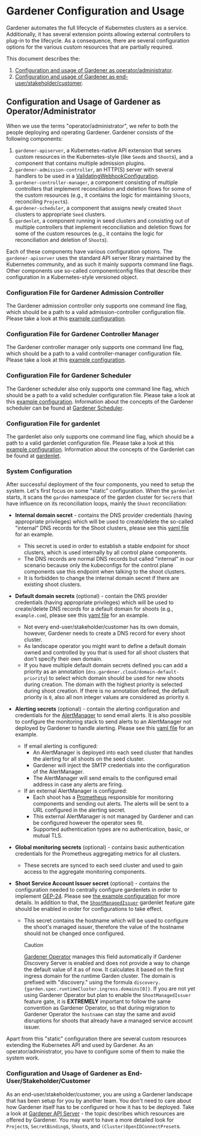 # Gardener Configuration and Usage

Gardener automates the full lifecycle of Kubernetes clusters as a service.
Additionally, it has several extension points allowing external controllers to plug-in to the lifecycle.
As a consequence, there are several configuration options for the various custom resources that are partially required.

This document describes the:

1. [Configuration and usage of Gardener as operator/administrator](#configuration-and-usage-of-gardener-as-operatoradministrator).
1. [Configuration and usage of Gardener as end-user/stakeholder/customer](#configuration-and-usage-of-gardener-as-end-userstakeholdercustomer).

## Configuration and Usage of Gardener as Operator/Administrator

When we use the terms "operator/administrator", we refer to both the people deploying and operating Gardener.
Gardener consists of the following components:

1. `gardener-apiserver`, a Kubernetes-native API extension that serves custom resources in the Kubernetes-style (like `Seed`s and `Shoot`s), and a component that contains multiple admission plugins.
1. `gardener-admission-controller`, an HTTP(S) server with several handlers to be used in a [ValidatingWebhookConfiguration](../../charts/gardener/controlplane/charts/application/templates/validatingwebhook-admission-controller.yaml).
1. `gardener-controller-manager`, a component consisting of multiple controllers that implement reconciliation and deletion flows for some of the custom resources (e.g., it contains the logic for maintaining `Shoot`s, reconciling `Project`s).
1. `gardener-scheduler`, a component that assigns newly created `Shoot` clusters to appropriate `Seed` clusters.
1. `gardenlet`, a component running in seed clusters and consisting out of multiple controllers that implement reconciliation and deletion flows for some of the custom resources (e.g., it contains the logic for reconciliation and deletion of `Shoot`s).

Each of these components have various configuration options.
The `gardener-apiserver` uses the standard API server library maintained by the Kubernetes community, and as such it mainly supports command line flags.
Other components use so-called componentconfig files that describe their configuration in a Kubernetes-style versioned object.

### Configuration File for Gardener Admission Controller

The Gardener admission controller only supports one command line flag, which should be a path to a valid admission-controller configuration file.
Please take a look at this [example configuration](../../example/20-componentconfig-gardener-admission-controller.yaml).

### Configuration File for Gardener Controller Manager

The Gardener controller manager only supports one command line flag, which should be a path to a valid controller-manager configuration file.
Please take a look at this [example configuration](../../example/20-componentconfig-gardener-controller-manager.yaml).

### Configuration File for Gardener Scheduler

The Gardener scheduler also only supports one command line flag, which should be a path to a valid scheduler configuration file.
Please take a look at this [example configuration](../../example/20-componentconfig-gardener-scheduler.yaml).
Information about the concepts of the Gardener scheduler can be found at [Gardener Scheduler](../concepts/scheduler.md).

### Configuration File for gardenlet

The gardenlet also only supports one command line flag, which should be a path to a valid gardenlet configuration file.
Please take a look at this [example configuration](../../example/20-componentconfig-gardenlet.yaml).
Information about the concepts of the Gardenlet can be found at [gardenlet](../concepts/gardenlet.md).

### System Configuration

After successful deployment of the four components, you need to setup the system.
Let's first focus on some "static" configuration.
When the `gardenlet` starts, it scans the `garden` namespace of the garden cluster for `Secret`s that have influence on its reconciliation loops, mainly the `Shoot` reconciliation:

* **Internal domain secret** - contains the DNS provider credentials (having appropriate privileges) which will be used to create/delete the so-called "internal" DNS records for the Shoot clusters, please see this [yaml file](../../example/10-secret-internal-domain.yaml) for an example.
  * This secret is used in order to establish a stable endpoint for shoot clusters, which is used internally by all control plane components.
  * The DNS records are normal DNS records but called "internal" in our scenario because only the kubeconfigs for the control plane components use this endpoint when talking to the shoot clusters.
  * It is forbidden to change the internal domain secret if there are existing shoot clusters.

* **Default domain secrets** (optional) - contain the DNS provider credentials (having appropriate privileges) which will be used to create/delete DNS records for a default domain for shoots (e.g., `example.com`), please see this [yaml file](../../example/10-secret-default-domain.yaml) for an example.
  * Not every end-user/stakeholder/customer has its own domain, however, Gardener needs to create a DNS record for every shoot cluster.
  * As landscape operator you might want to define a default domain owned and controlled by you that is used for all shoot clusters that don't specify their own domain.
  * If you have multiple default domain secrets defined you can add a priority as an annotation (`dns.gardener.cloud/domain-default-priority`) to select which domain should be used for new shoots during creation. The domain with the highest priority is selected during shoot creation. If there is no annotation defined, the default priority is `0`, also all non integer values are considered as priority `0`.

* **Alerting secrets** (optional) - contain the alerting configuration and credentials for the [AlertManager](https://prometheus.io/docs/alerting/alertmanager/) to send email alerts. It is also possible to configure the monitoring stack to send alerts to an AlertManager not deployed by Gardener to handle alerting. Please see this [yaml file](../../example/10-secret-alerting.yaml) for an example.
  * If email alerting is configured:
    * An AlertManager is deployed into each seed cluster that handles the alerting for all shoots on the seed cluster.
    * Gardener will inject the SMTP credentials into the configuration of the AlertManager.
    * The AlertManager will send emails to the configured email address in case any alerts are firing.
  * If an external AlertManager is configured:
    * Each shoot has a [Prometheus](https://prometheus.io/docs/introduction/overview/) responsible for monitoring components and sending out alerts. The alerts will be sent to a URL configured in the alerting secret.
    * This external AlertManager is not managed by Gardener and can be configured however the operator sees fit.
    * Supported authentication types are no authentication, basic, or mutual TLS.

* **Global monitoring secrets** (optional) - contains basic authentication credentials for the Prometheus aggregating metrics for all clusters.
  * These secrets are synced to each seed cluster and used to gain access to the aggregate monitoring components.

* **Shoot Service Account Issuer secret** (optional) - contains the configuration needed to centrally configure gardenlets in order to implement [GEP-24](../proposals/24-shoot-oidc-issuer.md). Please see [the example configuration](../../example/10-secret-shoot-service-account-issuer.yaml) for more details. In addition to that, the [`ShootManagedIssuer`](../deployment/feature_gates.md#list-of-feature-gates) gardenlet feature gate should be enabled in order for configurations to take effect.
  * This secret contains the hostname which will be used to configure the shoot's managed issuer, therefore the value of the hostname should not be changed once configured.
    > [!CAUTION]
    > [Gardener Operator](../concepts/operator.md) manages this field automatically if Gardener Discovery Server is enabled and does not provide a way to change the default value of it as of now.
    > It calculates it based on the first ingress domain for the runtime Garden cluster. The domain is prefixed with "discovery." using the formula `discovery.{garden.spec.runtimeCluster.ingress.domains[0]}`.
    > If you are not yet using Gardener Operator but plan to enable the `ShootManagedIssuer` feature gate, it is **EXTREMELY** important to follow the same convention as Gardener Operator,
    > so that during migration to Gardener Operator the `hostname` can stay the same and avoid disruptions for shoots that already have a managed service account issuer.

Apart from this "static" configuration there are several custom resources extending the Kubernetes API and used by Gardener.
As an operator/administrator, you have to configure some of them to make the system work.

### Configuration and Usage of Gardener as End-User/Stakeholder/Customer

As an end-user/stakeholder/customer, you are using a Gardener landscape that has been setup for you by another team.
You don't need to care about how Gardener itself has to be configured or how it has to be deployed.
Take a look at [Gardener API Server](../concepts/apiserver.md) - the topic describes which resources are offered by Gardener.
You may want to have a more detailed look for `Project`s, `SecretBinding`s, `Shoot`s, and `(Cluster)OpenIDConnectPreset`s.
